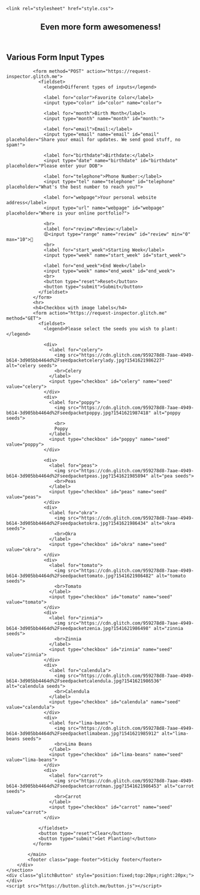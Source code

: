 <!doctype html>
<html lang="en">
<head>
    <meta charset="utf-8">
    <!-- this is an example from the MDN Layout Cookbook -->
    <title>Different form inputs with a CSS Grid footer</title>

    <link rel="stylesheet" href="style.css">
</head>
<body>
    <section>
        <div class="wrapper">
            <header class="page-header">
              <h1>Even more form awesomeness!</h1>
            </header>
            <main class="page-body">
              <h2>Various Form Input Types</h2>
              
              <form method="POST" action="https://request-inspector.glitch.me">
                <fieldset>
                  <legend>Different types of inputs</legend>
                
                  <label for="color">Favorite Color</label>
                  <input type="color" id="color" name="color">
                  
                  <label for="month">Birth Month</label>
                  <input type="month" name="month" id="month:">

                  <label for="email">Email:</label>
                  <input type="email" name="email" id="email" placeholder="Share your email for updates. We send good stuff, no spam!">

                  <label for="birthdate">Birthdate:</label>
                  <input type="date" name="birthdate" id="birthdate" placeholder="Please enter your DOB">

                  <label for="telephone">Phone Number:</label>
                  <input type="tel" name="telephone" id="telephone" placeholder="What's the best number to reach you?">

                  <label for="webpage">Your personal website address</label>
                  <input type="url" name="webpage" id="webpage" placeholder="Where is your online portfolio?">

                  <br>
                  <label for="review">Review:</label>
                  😡<input type="range" name="review" id="review" min="0" max="10">🤗
                  <br>
                  <label for="start_week">Starting Week</label>
                  <input type="week" name="start_week" id="start_week">

                  <label for="end_week">End Week</label>
                  <input type="week" name="end_week" id="end_week">
                  <br>
                  <button type="reset">Reset</button>
                  <button type="submit">Submit</button>
                </fieldset>
              </form>
              <hr>
              <h4>Checkbox with image labels</h4>
              <form action="https://request-inspector.glitch.me" method="GET">
                <fieldset>
                  <legend>Please select the seeds you wish to plant:</legend>
            
                  <div>
                    <label for="celery">
                      <img src="https://cdn.glitch.com/959278d8-7aae-4949-b614-3d905bb4464d%2Fseedpacketcelerylady.jpg?1541621986227" alt="celery seeds">
                      <br>Celery
                    </label>
                    <input type="checkbox" id="celery" name="seed" value="celery">
                  </div>
                  <div>
                    <label for="poppy">
                      <img src="https://cdn.glitch.com/959278d8-7aae-4949-b614-3d905bb4464d%2Fseedpacketpoppy.jpg?1541621987418" alt="poppy seeds">
                      <br>
                      Poppy
                    </label>
                    <input type="checkbox" id="poppy" name="seed" value="poppy">
                  </div>
                  
                  <div>
                    <label for="peas">
                      <img src="https://cdn.glitch.com/959278d8-7aae-4949-b614-3d905bb4464d%2Fseedpacketpeas.jpg?1541621985894" alt="pea seeds">
                      <br>Peas
                    </label>
                    <input type="checkbox" id="peas" name="seed" value="peas">
                  </div>
                  <div>
                    <label for="okra">
                      <img src="https://cdn.glitch.com/959278d8-7aae-4949-b614-3d905bb4464d%2Fseedpacketokra.jpg?1541621986434" alt="okra seeds">
                      <br>Okra
                    </label>
                    <input type="checkbox" id="okra" name="seed" value="okra">
                  </div>
                  <div>
                    <label for="tomato">
                      <img src="https://cdn.glitch.com/959278d8-7aae-4949-b614-3d905bb4464d%2Fseedpackettomato.jpg?1541621986482" alt="tomato seeds">
                      <br>Tomato
                    </label>
                    <input type="checkbox" id="tomato" name="seed" value="tomato">
                  </div>
                  <div>
                    <label for="zinnia">
                      <img src="https://cdn.glitch.com/959278d8-7aae-4949-b614-3d905bb4464d%2Fseedpacketzenia.jpg?1541621986498" alt="zinnia seeds">
                      <br>Zinnia
                    </label>
                    <input type="checkbox" id="zinnia" name="seed" value="zinnia">
                  </div>
                  <div>
                    <label for="calendula">
                      <img src="https://cdn.glitch.com/959278d8-7aae-4949-b614-3d905bb4464d%2Fseedpacketcalendula.jpg?1541621986536" alt="calendula seeds">
                      <br>Calendula
                    </label>
                    <input type="checkbox" id="calendula" name="seed" value="calendula">
                  </div>
                  <div>
                    <label for="lima-beans">
                      <img src="https://cdn.glitch.com/959278d8-7aae-4949-b614-3d905bb4464d%2Fseedpacketlimabean.jpg?1541621985912" alt="lima-beans seeds">
                      <br>Lima Beans
                    </label>
                    <input type="checkbox" id="lima-beans" name="seed" value="lima-beans">
                  </div>
                  <div>
                    <label for="carrot">
                      <img src="https://cdn.glitch.com/959278d8-7aae-4949-b614-3d905bb4464d%2Fseedpacketcarrotman.jpg?1541621986453" alt="carrot seeds">
                      <br>Carrot
                    </label>
                    <input type="checkbox" id="carrot" name="seed" value="carrot">
                  </div>
                  
                </fieldset>
                <button type="reset">Clear</button>
                <button type="submit">Get Planting!</button>
              </form>
              
            </main>
            <footer class="page-footer">Sticky footer</footer>
        </div>
    </section>
    <div class="glitchButton" style="position:fixed;top:20px;right:20px;"></div>
    <script src="https://button.glitch.me/button.js"></script>
  </body>
</html>